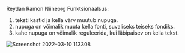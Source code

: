 Reydan Ramon Niineorg
Funktsionaalsus:
1. teksti kastid ja kella värv muutub nupuga.
2. nupuga on võimalik muuta kella fonti, suvaliseks teiseks fondiks.
3. kahe nupuga on võimalik reguleerida, kui läbipaisev on kella tekst.

![Screenshot 2022-03-10 113308](https://user-images.githubusercontent.com/90023837/157633075-20ca0b1d-5951-4642-af47-59d4ee442bb3.png)
